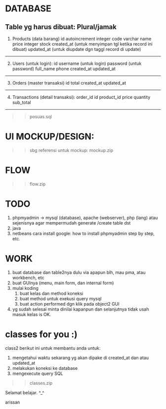 # DATABASE
Table yg harus dibuat: Plural/jamak
-----------------------------
1) Products (data barang)
id autoincrement integer
code varchar
name
price integer
stock
created_at (untuk menyimpan tgl ketika record ini dibuat)
updated_at (untuk diupdate dgn taggl record di update)
-----------------------------
2) Users (untuk login):
id
username (untuk login)
password (untuk password) 
full_name
phone
created_at
updated_at
-----------------------------
3) Orders (master transaksi)
id
total
created_at
updated_at
-----------------------------
4) Transactions (detail transaksi):
order_id
id
product_id
price
quantity
sub_total
-----------------------------
>> posuas.sql

# UI MOCKUP/DESIGN:
>> sbg referensi untuk mockup: mockup.zip

# FLOW
>> flow.zip

# TODO
1. phpmyadmin -> mysql (database), apache (webserver), php (lang) atau sejenisnya agar mempermudah generate /create table dst
2. java
3. netbeans
cara install google: how to install phpmyadmin step by step, etc.

# WORK
1. buat database dan table2nya dulu via apapun blh, mau pma, atau workbench, etc
2. buat GUInya (menu, main form, dan internal form)
3. mulai koding
   1. buat kelas dan method koneksi
   2. buat method untuk exekusi query mysql
   3. buat action performed dgn klik pada object2 GUI
4. yg sudah selesai minta dinilai kapanpun dan selanjutnya tidak usah masuk kelas is OK.


# classes for you :)
class2 berikut ini untuk membantu anda untuk:

1) mengetahui waktu sekarang yg akan dipake di created_at dan atau updated_at
2) melakukan koneksi ke database
3) mengexecute query SQL
>> classes.zip


Selamat belajar. ^_^

arissan


